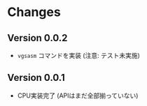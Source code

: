 # Changes

## Version 0.0.2
- `vgsasm` コマンドを実装 (注意: テスト未実施)

## Version 0.0.1
- CPU実装完了 (APIはまだ全部揃っていない)

